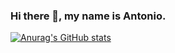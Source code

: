### Hi there 👋, my name is Antonio.

[![Anurag's GitHub stats](https://github-readme-stats.vercel.app/api?username=Anto231996)](https://github.com/Anto231996/github-readme-stats)

